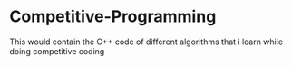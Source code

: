 # Competitive-Programming
This would contain the C++ code of different algorithms that i learn while doing competitive coding
